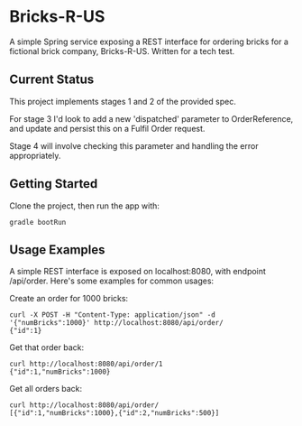 # Bricks-R-US
A simple Spring service exposing a REST interface for ordering bricks for a fictional brick company, Bricks-R-US. Written for a tech test.

## Current Status
This project implements stages 1 and 2 of the provided spec.

For stage 3 I'd look to add a new 'dispatched' parameter to OrderReference, and update and persist this on a Fulfil Order request.

Stage 4 will involve checking this parameter and handling the error appropriately.

## Getting Started
Clone the project, then run the app with:
```
gradle bootRun
```

## Usage Examples
A simple REST interface is exposed on localhost:8080, with endpoint /api/order.  Here's some examples for common usages:

Create an order for 1000 bricks:
```
curl -X POST -H "Content-Type: application/json" -d '{"numBricks":1000}' http://localhost:8080/api/order/
{"id":1}
```

Get that order back:
```
curl http://localhost:8080/api/order/1
{"id":1,"numBricks":1000}
```

Get all orders back:
```
curl http://localhost:8080/api/order/
[{"id":1,"numBricks":1000},{"id":2,"numBricks":500}]
```

